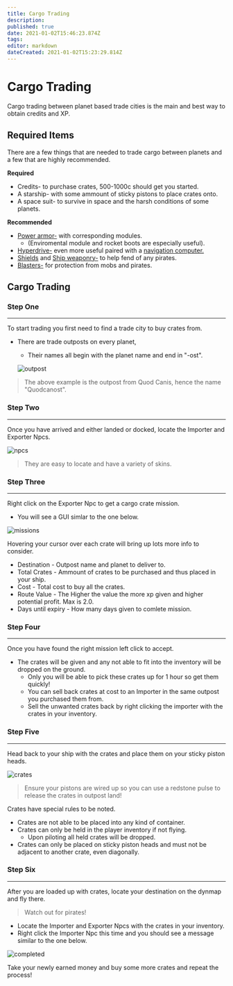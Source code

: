 ```yaml
---
title: Cargo Trading
description: 
published: true
date: 2021-01-02T15:46:23.874Z
tags: 
editor: markdown
dateCreated: 2021-01-02T15:23:29.814Z
---
```


# Cargo Trading
Cargo trading between planet based trade cities is the main and best way to obtain credits and XP.

## Required Items
There are a few things that are needed to trade cargo between planets and a few that are highly recommended.

**Required**
   - Credits- to purchase crates, 500-1000c should get you started.
   - A starship- with some ammount of sticky pistons to place crates onto.
   - A space suit- to survive in space and the harsh conditions of some planets.

**Recommended**
   - [Power armor-](https://starlegacy.net/wiki/gear/power_gear)  with corresponding modules. 
     - (Enviromental module and rocket boots are especially useful).
   - [Hyperdrive-](https://starlegacy.net/wiki/starships/hyperdrives) even more useful paired with a [navigation computer.](https://starlegacy.net/wiki/starships/navigation_computer)
   - [Shields](https://starlegacy.net/wiki/starships/particle_shields) and [Ship weaponry-](https://starlegacy.net/wiki/starships/weapons) to help fend of any pirates.
   - [Blasters-](https://starlegacy.net/wiki/gear/blasters) for protection from mobs and pirates.

## Cargo Trading
### Step One
------
To start trading you first need to find a trade city to buy crates from.
-  There are trade outposts on every planet,
   - Their names all begin with the planet name and end in "-ost".

   ![outpost]
> The above example is the outpost from Quod Canis, hence the name "Quodcanost".

### Step Two
-----

 Once you have arrived and either landed or docked, locate the Importer and Exporter Npcs.

![npcs]
> They are easy to locate and have a variety of skins.

### Step Three
-----

Right click on the Exporter Npc to get a cargo crate mission.
  - You will see a GUI simlar to the one below.

![missions]

 Hovering your cursor over each crate will bring up lots more info to consider.
  - Destination - Outpost name and planet to deliver to.
  - Total Crates - Ammount of crates to be purchased and thus placed in your ship.
  - Cost - Total cost to buy all the crates.
  - Route Value - The Higher the value the more xp given and higher potential profit. Max is 2.0.
  - Days until expiry - How many days given to comlete mission.

### Step Four
-----

 Once you have found the right mission left click to accept.
- The crates will be given and any not able to fit into the inventory will be dropped on the ground.
    - Only you will be able to pick these crates up for 1 hour so get them quickly!
    - You can sell back crates at cost to an Importer in the same outpost you purchased them from.
    - Sell the unwanted crates back by right clicking the importer with the crates in your inventory.



### Step Five
-----

 Head back to your ship with the crates and place them on your sticky piston heads.

![crates]
> Ensure your pistons are wired up so you can use a redstone pulse to release the crates in outpost land!

Crates have special rules to be noted.
- Crates are not able to be placed into any kind of container.
- Crates can only be held in the player inventory if not flying.
  - Upon piloting all held crates will be dropped.
- Crates can only be placed on sticky piston heads and must not be adjacent to another crate, even diagonally.

### Step Six
-----

After you are loaded up with crates, locate your destination on the dynmap and fly there.
> Watch out for pirates! 
- Locate the Importer and Exporter Npcs with the crates in your inventory. 
- Right click the Importer Npc this time and you should see a message similar to the one below.

![completed]

Take your newly earned money and buy some more crates and repeat the process!



   [outpost]: https://i.imgur.com/9e97OLX.png
   [npcs]: https://i.imgur.com/SVYDOVz.png
   [missions]: https://i.imgur.com/8KOB1Dw.png
   [crates]: https://i.imgur.com/TQb0FNR.png
   [completed]: https://i.imgur.com/qiwheGH.png